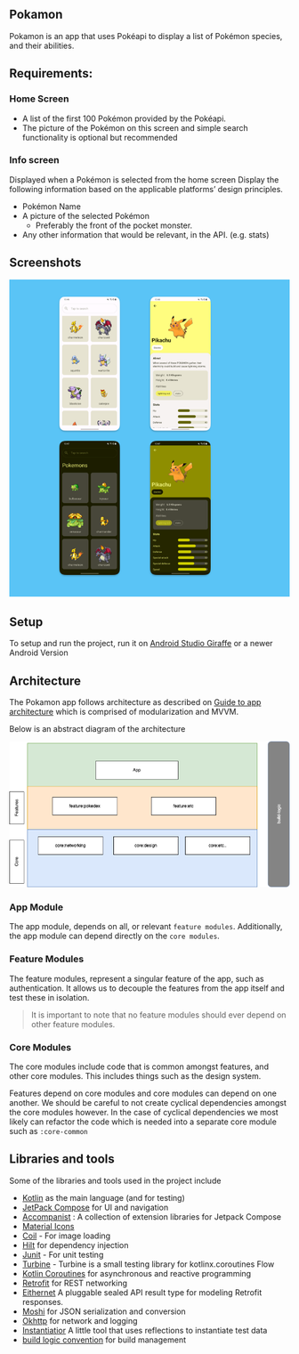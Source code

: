 ## Pokamon

Pokamon is an  app that uses Pokéapi to display a list of Pokémon species, and their abilities.
## Requirements:

### Home Screen
- A list of the first 100 Pokémon provided by the Pokéapi.
- The picture of the Pokémon on this screen and simple search functionality is optional but recommended

### Info screen

Displayed when a Pokémon is selected from the home screen
Display the following information based on the applicable platforms’ design principles.

- Pokémon Name
- A picture of the selected Pokémon
    - Preferably the front of the pocket monster.
- Any other information that would be relevant, in the API. (e.g. stats)



## Screenshots
![Architecture](images/screenshots.png)


## Setup

To setup and run the project, run it
on [Android Studio Giraffe](https://developer.android.com/studio) or a newer Android Version

## Architecture

The Pokamon app follows architecture as described on
[Guide to app architecture](https://developer.android.com/topic/architecture)
which is comprised of modularization and MVVM.

Below is an abstract diagram of the architecture

![Architecture](images/arch.png)

### App Module

The app module, depends on all, or relevant `feature modules`. Additionally, the app module can
depend directly on the `core modules`.

### Feature Modules

The feature modules, represent a singular feature of the app, such as authentication. It allows us
to decouple the features from the app itself and test these in isolation.

> It is important to note that no feature modules should ever depend on other feature modules.

### Core Modules

The core modules include code that is common amongst features, and other core modules. This includes
things such as the design system.

Features depend on core modules and core modules can depend on one another. We should be careful to
not create cyclical dependencies amongst the core modules however.
In the case of cyclical dependencies we most likely can refactor the code which is needed into a
separate core module such as `:core-common`

## Libraries and tools

Some of the libraries and tools used in the project include

- [Kotlin](https://developer.android.com/kotlin?gclid=Cj0KCQjwoK2mBhDzARIsADGbjeoMVO2Ww0zuUmtQGg8DUqVSPDWhBPGC8vGmtx1GOrh6ZpfoOFIEbKcaAoH1EALw_wcB&gclsrc=aw.ds)
  as the main language (and for testing)
- [JetPack Compose](https://developer.android.com/jetpack/compose?gclid=Cj0KCQjwoK2mBhDzARIsADGbjepwqpW6sXqc0B5GpGglo6zv7XivC252sRc1vbv5HR9Ao--GzmRNKf4aAqPFEALw_wcB&gclsrc=aw.ds)
  for UI and navigation
- [Accompanist](https://github.com/google/accompanist) : A collection of extension libraries for
  Jetpack Compose
- [Material Icons](https://developer.android.com/jetpack/compose/graphics/images/material)
- [Coil](https://coil-kt.github.io/coil/compose/) - For image loading
- [Hilt](https://developer.android.com/training/dependency-injection/hilt-android) for dependency
  injection
- [Junit](https://developer.android.com/training/testing/local-tests) - For unit testing
- [Turbine](https://github.com/cashapp/turbine) - Turbine is a small testing library for
  kotlinx.coroutines Flow
- [Kotlin Coroutines](https://kotlinlang.org/docs/coroutines-overview.html) for asynchronous and
  reactive programming
- [Retrofit](https://square.github.io/retrofit/) for REST networking
- [Eithernet](https://github.com/slackhq/EitherNet) A pluggable sealed API result type for modeling
  Retrofit responses.
- [Moshi](https://github.com/square/moshi) for JSON serialization and conversion
- [Okhttp](https://square.github.io/okhttp/) for network and logging
- [Instantiatior](https://hannesdorfmann.com/instantiator/) A little tool that uses reflections to instantiate test data
- [build logic convention](https://medium.com/@amsavarthan/unlocking-reusability-in-gradle-how-to-use-kotlin-written-convention-plugins-11b95cb008ef)
  for build management